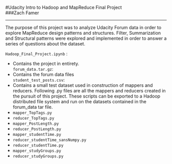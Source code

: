 #Udacity Intro to Hadoop and MapReduce Final Project   
###Zach Famer  
**** 
The purpose of this project was to analyze Udacity Forum data in order to explore MapReduce design patterns and structures. Filter, Summarization and Structural patterns were explored and implemented in order to answer a series of questions about the dataset.    


`Hadoop_Final_Project.ipynb` :       
* Contains the project in entirety.      
`forum_data.tar.gz`:     
* Contains the forum data files      
`student_test_posts.csv`:     
* Contains a small test dataset used in construction of mappers and reducers. 
Following .py files are all the mappers and reducers created in the pursuit of this project. These scripts can be exported to a Hadoop distributed file system and run on the datasets contained in the forum_data tar file.  
* `mapper_TopTags.py`     
* `reducer_TopTags.py`     
* `mapper_PostLength.py`      
* `reducer_PostLength.py`      
* `mapper_studentTime.py`    
* `reducer_studentTime_sansNumpy.py`    
* `reducer_studentTime.py`     
* `mapper_studyGroups.py`    
* `reducer_studyGroups.py`     

